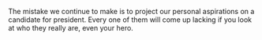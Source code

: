 The mistake we continue to make is to project our personal aspirations on a candidate for president. Every one of them will come up lacking if you look at who they really are, even your hero.
